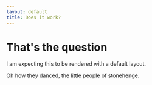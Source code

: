 ```yaml
---
layout: default
title: Does it work?
---
```


# That's the question

I am expecting this to be rendered with a default layout.

Oh how they danced, the little people of stonehenge.
